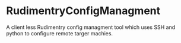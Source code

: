 # RudimentryConfigManagment
A client less Rudimentry config managment tool which uses SSH and python to configure remote targer machies.
